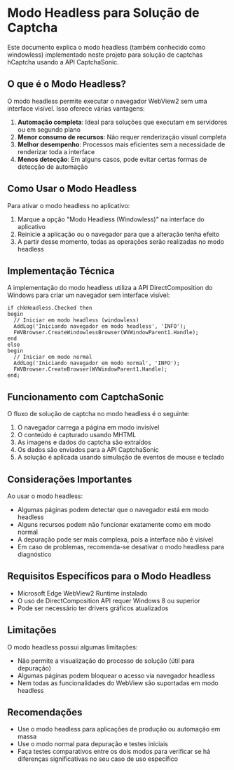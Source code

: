 # Modo Headless para Solução de Captcha

Este documento explica o modo headless (também conhecido como windowless) implementado neste projeto para solução de captchas hCaptcha usando a API CaptchaSonic.

## O que é o Modo Headless?

O modo headless permite executar o navegador WebView2 sem uma interface visível. Isso oferece várias vantagens:

1. **Automação completa**: Ideal para soluções que executam em servidores ou em segundo plano
2. **Menor consumo de recursos**: Não requer renderização visual completa
3. **Melhor desempenho**: Processos mais eficientes sem a necessidade de renderizar toda a interface
4. **Menos detecção**: Em alguns casos, pode evitar certas formas de detecção de automação

## Como Usar o Modo Headless

Para ativar o modo headless no aplicativo:

1. Marque a opção "Modo Headless (Windowless)" na interface do aplicativo
2. Reinicie a aplicação ou o navegador para que a alteração tenha efeito
3. A partir desse momento, todas as operações serão realizadas no modo headless

## Implementação Técnica

A implementação do modo headless utiliza a API DirectComposition do Windows para criar um navegador sem interface visível:

```delphi
if chkHeadless.Checked then
begin
  // Iniciar em modo headless (windowless)
  AddLog('Iniciando navegador em modo headless', 'INFO');
  FWVBrowser.CreateWindowlessBrowser(WVWindowParent1.Handle);
end
else
begin
  // Iniciar em modo normal
  AddLog('Iniciando navegador em modo normal', 'INFO');
  FWVBrowser.CreateBrowser(WVWindowParent1.Handle);
end;
```

## Funcionamento com CaptchaSonic

O fluxo de solução de captcha no modo headless é o seguinte:

1. O navegador carrega a página em modo invisível
2. O conteúdo é capturado usando MHTML
3. As imagens e dados do captcha são extraídos
4. Os dados são enviados para a API CaptchaSonic
5. A solução é aplicada usando simulação de eventos de mouse e teclado

## Considerações Importantes

Ao usar o modo headless:

- Algumas páginas podem detectar que o navegador está em modo headless
- Alguns recursos podem não funcionar exatamente como em modo normal
- A depuração pode ser mais complexa, pois a interface não é visível
- Em caso de problemas, recomenda-se desativar o modo headless para diagnóstico

## Requisitos Específicos para o Modo Headless

- Microsoft Edge WebView2 Runtime instalado
- O uso de DirectComposition API requer Windows 8 ou superior
- Pode ser necessário ter drivers gráficos atualizados

## Limitações

O modo headless possui algumas limitações:

- Não permite a visualização do processo de solução (útil para depuração)
- Algumas páginas podem bloquear o acesso via navegador headless
- Nem todas as funcionalidades do WebView são suportadas em modo headless

## Recomendações

- Use o modo headless para aplicações de produção ou automação em massa
- Use o modo normal para depuração e testes iniciais
- Faça testes comparativos entre os dois modos para verificar se há diferenças significativas no seu caso de uso específico 